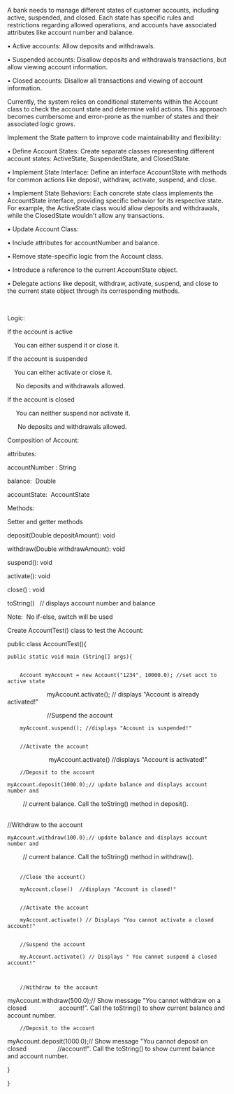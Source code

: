 A bank needs to manage different states of customer accounts, including active, suspended, and closed. Each state has specific rules and restrictions regarding allowed operations, and accounts have associated attributes like account number and balance.

• Active accounts: Allow deposits and withdrawals.

• Suspended accounts: Disallow deposits and withdrawals transactions, but allow viewing account information.

• Closed accounts: Disallow all transactions and viewing of account information.

Currently, the system relies on conditional statements within the Account class to check the account state and determine valid actions. This approach becomes cumbersome and error-prone as the number of states and their associated logic grows.

Implement the State pattern to improve code maintainability and flexibility:

• Define Account States: Create separate classes representing different account states: ActiveState, SuspendedState, and ClosedState.

• Implement State Interface: Define an interface AccountState with methods for common actions like deposit, withdraw, activate, suspend, and close.

• Implement State Behaviors: Each concrete state class implements the AccountState interface, providing specific behavior for its respective state. For example, the ActiveState class would allow deposits and withdrawals, while the ClosedState wouldn't allow any transactions.

• Update Account Class:

• Include attributes for accountNumber and balance.

• Remove state-specific logic from the Account class.

• Introduce a reference to the current AccountState object.

• Delegate actions like deposit, withdraw, activate, suspend, and close to the current state object through its corresponding methods.

 

Logic:


If the account is active

    You can either suspend it or close it.

If the account is suspended

    You can either activate or close it.

     No deposits and withdrawals allowed.

If the account is closed

     You can neither suspend nor activate it.

      No deposits and withdrawals allowed.



Composition of Account:

attributes:

accountNumber : String

balance:  Double

accountState:  AccountState


Methods:

Setter and getter methods

deposit(Double depositAmount): void

withdraw(Double withdrawAmount): void

suspend(): void

activate(): void

close() : void

toString()   // displays account number and balance


Note:  No if-else, switch will be used


Create AccountTest() class to test the Account:


public class AccountTest(){

	public static void main (String[] args){


		Account myAccount = new Account("1234", 10000.0); //set acct to active state

                       myAccount.activate(); // displays "Account is already activated!"


                       //Suspend the account

		myAccount.suspend(); //displays "Account is suspended!"


		//Activate the account

                        myAccount.activate() //displays "Account is activated!"

		

		//Deposit to the account

	myAccount.deposit(1000.0);// update balance and displays account number and

         // current balance. Call the toString() method in deposit().    	                                


//Withdraw to the account

	myAccount.withdraw(100.0);// update balance and displays account number and

         // current balance. Call the toString() method in withdraw().    	                                


		//Close the account()

		myAccount.close()  //displays "Account is closed!"


		//Activate the account

		myAccount.activate() // Displays "You cannot activate a closed account!"	


		//Suspend the account

		my.Account.activate() // Displays " You cannot suspend a closed account!"



		//Withdraw to the account

myAccount.withdraw(500.0);// Show message "You cannot withdraw on a closed                   account!". Call the toString() to show current balance and account number.


		//Deposit to the account

myAccount.deposit(1000.0);// Show message "You cannot deposit on closed                  //account!". Call the toString() to show current balance and account number.

}

}
